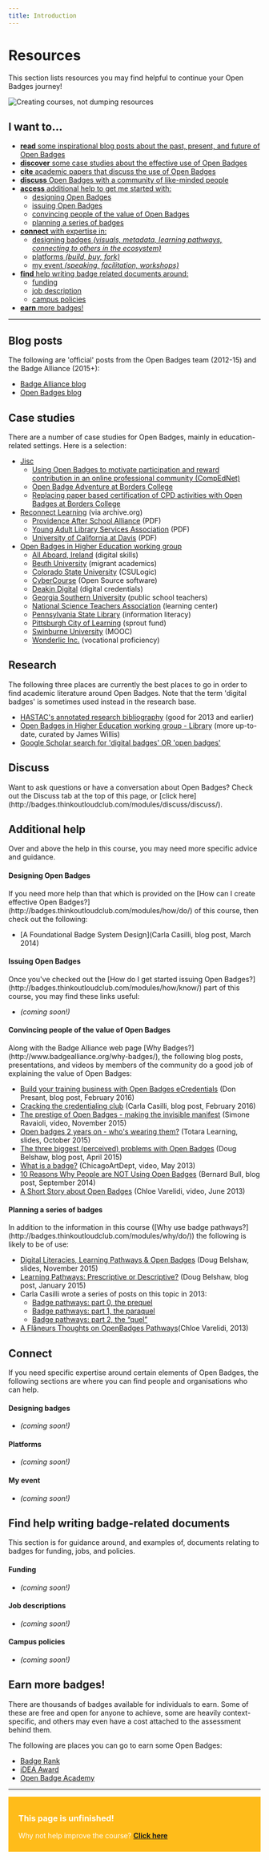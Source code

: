 ```yaml
---
title: Introduction
---
```


<h1>Resources</h1>

This section lists resources you may find helpful to continue your Open Badges journey!

<img src="{{ site.baseurl }}/img/visual-thinkery/learning-technologist.png" alt="Creating courses, not dumping resources">


<h2>I want to...</h2>

* [**read** some inspirational blog posts about the past, present, and future of Open Badges](#blogposts)
* [**discover** some case studies about the effective use of Open Badges](#casestudies)
* [**cite** academic papers that discuss the use of Open Badges](#research)
* [**discuss** Open Badges with a community of like-minded people](#discuss)
* [**access** additional help to get me started with:](#help)
     * [designing Open Badges](#designing)
     * [issuing Open Badges](#issuing)
     * [convincing people of the value of Open Badges](#convincing)
     * [planning a series of badges](#planning)
* [**connect** with expertise in:](#connect)
     * [designing badges *(visuals, metadata, learning pathways, connecting to others in the ecosystem)*](#design)
     * [platforms *(build, buy, fork)*](#platforms)
     * [my event *(speaking, facilitation, workshops)*](#events)
* [**find** help writing badge related documents around:](#find)
     * [funding](#funding)
     * [job description](#jobs)
     * [campus policies](#policies)
* [**earn** more badges!](#earn)


-----
<a name="blogposts"></a>
<h2>Blog posts</h2>
The following are 'official' posts from the Open Badges team (2012-15) and the Badge Alliance (2015+):

* [Badge Alliance blog](https://medium.com/badge-alliance)
* [Open Badges blog](http://openbadges.tumblr.com)


<a name="casestudies"></a>
<h2>Case studies</h2>
There are a number of case studies for Open Badges, mainly in education-related settings. Here is a selection:

* [Jisc](http://www.rsc-scotland.org/?tag=open-badges)
     * [Using Open Badges to motivate participation and reward contribution in an online professional community (CompEdNet)](http://www.rsc-scotland.org/?p=1613)
     * [Open Badge Adventure at Borders College](http://www.rsc-scotland.org/?p=2454)
     * [Replacing paper based certification of CPD activities with Open Badges at Borders College](http://www.rsc-scotland.org/?p=3805)
* [Reconnect Learning](http://web.archive.org/web/20151020010224/http://www.reconnectlearning.org/case-studies) (via archive.org)
     * [Providence After School Alliance](http://web.archive.org/web/20140312035600/http://www.reconnectlearning.org/wp-content/uploads/2014/02/pasa_case_study_final.pdf) (PDF)
     * [Young Adult Library Services Association](http://web.archive.org/web/20150627130509/http://www.reconnectlearning.org/wp-content/uploads/2014/01/YALSA_case_study_final.pdf) (PDF)
     * [University of California at Davis](http://web.archive.org/web/20151016214148/http://www.reconnectlearning.org/wp-content/uploads/2014/01/UC-Davis_case_study_final.pdf) (PDF)
* [Open Badges in Higher Education working group](https://sites.google.com/site/openbadgesinhighereducation/case-studies)
     * [All Aboard, Ireland](https://sites.google.com/site/openbadgesinhighereducation/All-Aboard-Ireland) (digital skills)
     * [Beuth University](https://sites.google.com/site/openbadgesinhighereducation/beuth-university) (migrant academics)
     * [Colorado State University](https://sites.google.com/site/openbadgesinhighereducation/colorado-state-university) (CSULogic)
     * [CyberCourse](https://sites.google.com/site/openbadgesinhighereducation/cybercourse) (Open Source software)
     * [Deakin Digital](https://sites.google.com/site/openbadgesinhighereducation/deakin-digital) (digital credentials)
     * [Georgia Southern University](https://sites.google.com/site/openbadgesinhighereducation/georgia-southern-university) (public school teachers)
     * [National Science Teachers Association](https://sites.google.com/site/openbadgesinhighereducation/national-science-teachers-association) (learning center)
     * [Pennsylvania State Library](https://sites.google.com/site/openbadgesinhighereducation/penn-state-library) (information literacy)
     * [Pittsburgh City of Learning](https://sites.google.com/site/openbadgesinhighereducation/the-sprout-fund) (sprout fund)
     * [Swinburne University](https://sites.google.com/site/openbadgesinhighereducation/swinburne-university-of-technology-australia) (MOOC)
     * [Wonderlic Inc.](https://sites.google.com/site/openbadgesinhighereducation/wonderlic-inc) (vocational proficiency)
    

<a name="research"></a>
<h2>Research</h2>

The following three places are currently the best places to go in order to find academic literature around Open Badges. Note that the term 'digital badges' is sometimes used instead in the research base.

* [HASTAC's annotated research bibliography](https://www.hastac.org/digital-badges-bibliography) (good for 2013 and earlier)
* [Open Badges in Higher Education working group - Library](https://sites.google.com/site/openbadgesinhighereducation/library-1) (more up-to-date, curated by James Willis)
* [Google Scholar search for 'digital badges' OR 'open badges'](https://scholar.google.com/scholar?hl=en&q=%22digital+badges%22+or+%22openbadges%22&btnG=&as_sdt=1%2C5)


<a name="discuss"></a>
<h2>Discuss</h2>
Want to ask questions or have a conversation about Open Badges? Check out the Discuss tab at the top of this page, or [click here](http://badges.thinkoutloudclub.com/modules/discuss/discuss/).

<a name="help"></a>
<h2>Additional help</h2>
Over and above the help in this course, you may need more specific advice and guidance.

<a name="designing"></a>
<h4>Designing Open Badges</h4>
If you need more help than that which is provided on the [How can I create effective Open Badges?](http://badges.thinkoutloudclub.com/modules/how/do/) of this course, then check out the following:

* [A Foundational Badge System Design](Carla Casilli, blog post, March 2014)

<a name="issuing"></a>
<h4>Issuing Open Badges</h4>
Once you've checked out the [How do I get started issuing Open Badges?](http://badges.thinkoutloudclub.com/modules/how/know/) part of this course, you may find these links useful:

* *(coming soon!)*

<a name="convincing"></a>
<h4>Convincing people of the value of Open Badges</h4>
Along with the Badge Alliance web page [Why Badges?](http://www.badgealliance.org/why-badges/), the following blog posts, presentations, and videos by members of the community do a good job of explaining the value of Open Badges:

* [Build your training business with Open Badges eCredentials](https://littoraly.wordpress.com/2016/02/07/build-your-training-business-with-open-badges-ecredentials/) (Don Presant, blog post, February 2016)
* [Cracking the credentialing club](https://carlacasilli.wordpress.com/2016/02/05/cracking-the-credentialing-club/) (Carla Casilli, blog post, February 2016)
* [The prestige of Open Badges - making the invisible manifest](https://www.youtube.com/watch?v=QczW2bezaLc) (Simone Ravaioli, video, November 2015)
* [Open badges 2 years on - who's wearing them?](http://www.slideshare.net/totaralms/open-badges-2-years-on-whos-wearing-them) (Totara Learning, slides, October 2015)
* [The three biggest (perceived) problems with Open Badges](http://dougbelshaw.com/blog/2015/04/16/three-biggest-problems-with-badges/) (Doug Belshaw, blog post, April 2015)
* [What is a badge?](https://www.youtube.com/watch?v=HgLLq7ybDtc) (ChicagoArtDept, video, May 2013)
* [10 Reasons Why People are NOT Using Open Badges](http://etale.org/main/2014/09/06/10-reasons-why-people-are-not-using-open-badges/) (Bernard Bull, blog post, September 2014)
* [A Short Story about Open Badges](https://www.youtube.com/watch?v=Xc4xDgNbl6Y) (Chloe Varelidi, video, June 2013)

<a name="planning"></a>
<h4>Planning a series of badges</h4>
In addition to the information in this course ([Why use badge pathways?](http://badges.thinkoutloudclub.com/modules/why/do/)) the following is likely to be of use:

* [Digital Literacies, Learning Pathways & Open Badges](http://www.slideshare.net/dajbelshaw/digital-literacies-learning-pathways-open-badges) (Doug Belshaw, slides, November 2015)
* [Learning Pathways: Prescriptive or Descriptive?](http://dmlcentral.net/learning-pathways-descriptive-or-prescriptive/) (Doug Belshaw, blog post, January 2015)
* Carla Casilli wrote a series of posts on this topic in 2013:
     * [Badge pathways: part 0, the prequel](https://carlacasilli.wordpress.com/2013/12/02/badge-system-design-disjunctive-and-conjunctive-tasks/)
     * [Badge pathways: part 1, the paraquel](https://carlacasilli.wordpress.com/2013/03/25/badge-pathways-part-1-the-paraquel/)
     * [Badge pathways: part 2, the “quel”](https://carlacasilli.wordpress.com/2013/04/28/badge-pathways-part-2-the-quel/)
* [A Flâneurs Thoughts on OpenBadges Pathways](http://chloeatplay.tumblr.com/post/55901798994/a-fl%C3%A2neurs-thoughts-on-openbadges-pathways)(Chloe Varelidi, 2013)

<a name="connect"></a>
<h2>Connect</h2>
If you need specific expertise around certain elements of Open Badges, the following sections are where you can find people and organisations who can help.

<a name="design"></a>
<h4>Designing badges</h4>

* *(coming soon!)*

<a name="platforms"></a>
<h4>Platforms</h4>

* *(coming soon!)*

<a name="events"></a>
<h4>My event</h4>

* *(coming soon!)*

<a name="find"></a>
<h2>Find help writing badge-related documents</h2>
This section is for guidance around, and examples of, documents relating to badges for funding, jobs, and policies.

<a name="funding"></a>
<h4>Funding</h4>

* *(coming soon!)*


<a name="jobs"></a>
<h4>Job descriptions</h4>

* *(coming soon!)*


<a name="policies"></a>
<h4>Campus policies</h4>

* *(coming soon!)*


<a name="earn"></a>
<h2>Earn more badges!</h2>
There are thousands of badges available for individuals to earn. Some of these are free and open for anyone to achieve, some are heavily context-specific, and others may even have a cost attached to the assessment behind them. 

The following are places you can go to earn some Open Badges:

* [Badge Rank](https://badgerank.org/)
* [iDEA Award](https://idea.org.uk/)
* [Open Badge Academy](https://www.openbadgeacademy.com/)



-----

<div style="background:#FFBC1A; padding:10px; padding-left:20px; color:white;">
<h3>This page is unfinished!</h3>
<p>Why not help improve the course? <strong><a href="https://github.com/thinkoutloudclub/badge-course/wiki/Help-improve-the-Open-Badges-101-course">Click here</a></strong></p>
</div>
